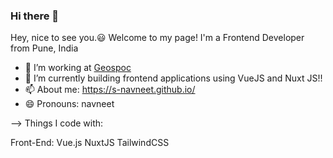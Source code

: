 ### Hi there 👋
Hey, nice to see you.😃
Welcome to my page!
I'm a Frontend Developer from Pune, India 
<!--
**s-navneet/s-navneet** is a ✨ _special_ ✨ repository because its `README.md` (this file) appears on your GitHub profile.

Here are some ideas to get you started:
-->
- :office: I’m working at <a href="https://geospoc.com/">Geospoc</a>
- 🌱 I’m currently building frontend applications using VueJS and Nuxt JS!!
- 📫 About me: https://s-navneet.github.io/
- 😄 Pronouns: navneet

-->
Things I code with:

Front-End: Vue.js NuxtJS TailwindCSS
